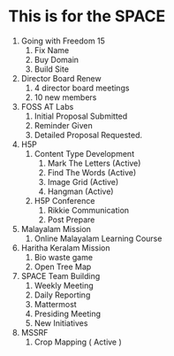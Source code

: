 # This is for the SPACE
1. Going with Freedom 15
    1. Fix Name
    2. Buy Domain
    3. Build Site
2. Director Board Renew
    1. 4 director board meetings
    2. 10 new members
3. FOSS AT Labs
    1. Initial Proposal Submitted
    2. Reminder Given
    3. Detailed Proposal Requested.
4. H5P
    1. Content Type Development
        1. Mark The Letters (Active)
        2. Find The Words (Active)
        3. Image Grid (Active)
        4. Hangman (Active)
    2. H5P Conference
        1. Rikkie Communication
        2. Post Prepare
5. Malayalam Mission
    1. Online Malayalam Learning Course
6. Haritha Keralam Mission
    1. Bio waste game
    2. Open Tree Map
7. SPACE Team Building
    1. Weekly Meeting
    2. Daily Reporting
    3. Mattermost
    4. Presiding Meeting
    5. New Initiatives
8. MSSRF
    1. Crop Mapping ( Active )
